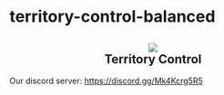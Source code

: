 # territory-control-balanced
<h2 align = 'center'><img src="https://github.com/Slait12/territory-control-balanced/assets/126407560/5ce6b631-4a8e-4b0a-8f04-4140e2af1b80"><br>Territory Control</h2>

Our discord server: https://discord.gg/Mk4Kcrg5R5
